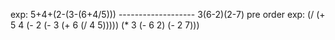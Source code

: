 exp:
    5+4+(2-(3-(6+4/5)))
    -------------------
    3(6-2)(2-7)
pre order exp:
    (/ (+ 5 4 (- 2 (- 3 (+ 6 (/ 4 5)))))
       (* 3 (- 6 2) (- 2 7)))
